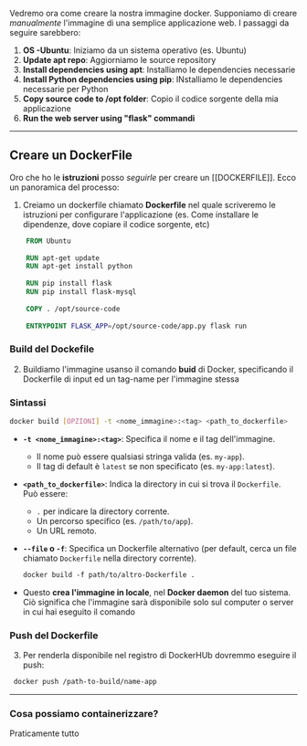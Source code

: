 Vedremo ora come creare la nostra immagine docker. 
Supponiamo di creare *manualmente* l'immagine di una semplice applicazione web. I passaggi da seguire sarebbero:

1. **OS -Ubuntu**: Iniziamo da un sistema operativo (es. Ubuntu)
2. **Update apt repo**: Aggiorniamo le source repository
3. **Install dependencies using apt**: Installiamo le dependencies necessarie
4. **Install Python dependencies using pip**: INstalliamo le dependencies necessarie per Python
5. **Copy source code to /opt folder**: Copio il codice sorgente della mia applicazione 
6. **Run the web server using "flask" commandi**




***
## Creare un DockerFile
Oro che ho le **istruzioni** posso *seguirle* per creare un [[DOCKERFILE]]. Ecco un panoramica del processo:


1. Creiamo un dockerfile chiamato **Dockerfile** nel quale scriveremo le istruzioni per configurare l'applicazione (es. Come installare le dipendenze, dove copiare il codice sorgente, etc)
```DOCKERFILE
	FROM Ubuntu
	
	RUN apt-get update
	RUN apt-get install python
	
	RUN pip install flask
	RUN pip install flask-mysql
	
	COPY . /opt/source-code
	
	ENTRYPOINT FLASK_APP=/opt/source-code/app.py flask run
   ```



### Build del Dockefile
 2. Buildiamo l'immagine usanso il comando **buid** di Docker, specificando il Dockerfile di input ed un tag-name per l'immagine stessa

### Sintassi   
```bash
docker build [OPZIONI] -t <nome_immagine>:<tag> <path_to_dockerfile>
```

- **`-t <nome_immagine>:<tag>`**: Specifica il nome e il tag dell'immagine.
    - Il nome può essere qualsiasi stringa valida (es. `my-app`).
    - Il tag di default è `latest` se non specificato (es. `my-app:latest`).
      
- **`<path_to_dockerfile>`**: Indica la directory in cui si trova il `Dockerfile`. Può essere:
    - `.` per indicare la directory corrente.
    - Un percorso specifico (es. `/path/to/app`).
    - Un URL remoto.
      
- **`--file` o `-f`**: Specifica un Dockerfile alternativo (per default, cerca un file chiamato `Dockerfile` nella directory corrente).
   ```DOCKERFILE
   docker build -f path/to/altro-Dockerfile .
   ```


   
- Questo **crea l'immagine in locale**, nel **Docker daemon** del tuo sistema. Ciò significa che l'immagine sarà disponibile solo sul computer o server in cui hai eseguito il comando



### Push del Dockerfile
3. Per renderla disponibile nel registro di DockerHUb dovremmo eseguire il push:
  ```DOCKERFILE
   docker push /path-to-build/name-app
   ```





***
### Cosa possiamo containerizzare?
Praticamente tutto 